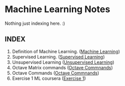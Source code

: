 # Machine Learning Notes
Nothing just indexing here. :)


## INDEX
1. Definition of Machine Learning. ([Machine Learning](https://github.com/sohampod/machineLearningnotes/blob/main/MachineLearning.md))
2. Supervised Learning. ([Supervised Learning](https://github.com/sohampod/machineLearningnotes/blob/main/SupervisedLearning.md))
3. Unsupervised Learning ([Unsupervised Learning](https://github.com/sohampod/machineLearningnotes/blob/main/UnsupervisedLearning.md))
4. Octave Matrix commands ([Octave Commnands](https://github.com/sohampod/machineLearningnotes/blob/main/octaveMatrix&Vector.md))
5. Octave Commands ([Octave Commnands](https://github.com/sohampod/machineLearningnotes/blob/main/OctaveCommands.md))
6. Exercise 1 ML coursera ([Exercise 1](https://github.com/sohampod/machineLearningnotes/tree/main/ex1-octave))
